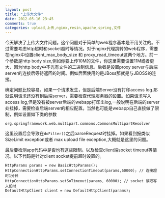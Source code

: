 ```yaml
---
layout: post
title: "上传大文件"
date: 2012-05-16 23:45
comments: true
categories: upload,上传,nginx,resin,apache,spring,文件 
---
```

今天解决了上传大文件问题。这个问题对于简单的web程序基本是不用关注的。不过需要考虑http超时和socket超时等情况。对于nginx代理跳转的web程序，需要在nginx中设置client_max_body_size 和 proxy_read_timeout这两个地方。前一个参数是http body size,例如你要上传10M的文件，你这里需要设置11M或者更大，因为http body中不光有文件的二进制信息。后者是设置proxy server与后端server的连接后等待返回的时间。例如后面使用的是JBoss那就是与JBOSS的连接。

确定问题比较容易。如果一个请求发生，但是后端Server没有打印access log.那就说明请求还没有到后端server，需要检查代理服务器的设置。如果请求写入access log,但是没有被server后端的webapp打印出log,一般说明在后端的server处挂掉，需要检查后端server的相应配置。当然也可能是webapp自己直接做了限制，例如设置如下类的参数   

```
org.springframework.web.multipart.commons.CommonsMultipartResolver
```

这里设置后会导致在`doFilter()`之后parseRequest时挂掉。如果看到报类似SizeLimit exception或者 max upload file exception,大概就是这里的问题。

最后要检测app代码中是否也有这些限制。以及检查client端socket timeout等情况。以下代码是针对client socket提前超时设置的。    
```
HttpParams params = new BasicHttpParams();
HttpConnectionHttpParams.setConnectionTimeout(params,60000); // 连接超时1分钟
HttpConnectionHttpParams.setSoTimeout(params, 60000); // socket 读取写入超时
DefaultHttpClient client = new DefaultHttpClient(params);
```


